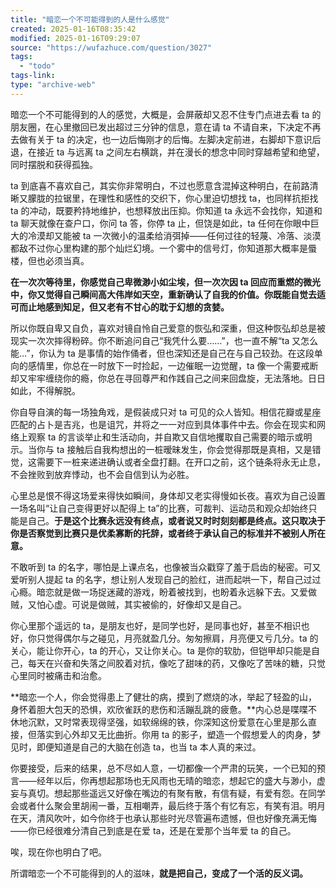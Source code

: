 ```yaml
---
title: "暗恋一个不可能得到的人是什么感觉"
created: 2025-01-16T08:35:42
modified: 2025-01-16T09:29:07
source: "https://wufazhuce.com/question/3027"
tags:
  - "todo"
tags-link:
type: "archive-web"
---
```


暗恋一个不可能得到的人的感觉，大概是，会屏蔽却又忍不住专门点进去看 ta 的朋友圈，在心里撤回已发出超过三分钟的信息，意在请 ta 不请自来，下决定不再去做有关于 ta 的决定，也一边后悔刚才的后悔。左脚决定前进，右脚却下意识后退，在接近 ta 与远离 ta 之间左右横跳，并在漫长的想念中同时穿越希望和绝望，同时摆脱和获得孤独。

ta 到底喜不喜欢自己，其实你非常明白，不过也愿意含混掉这种明白，在前路清晰又朦胧的拉锯里，在理性和感性的交织下，你心里迫切想找 ta，也同样抗拒找 ta 的冲动，既要矜持地维护，也想释放出压抑。你知道 ta 永远不会找你，知道和 ta 聊天就像在查户口，你问 ta 答，你停 ta 止，但饶是如此，ta 任何在你眼中巨大的冷漠却又能被 ta 一次微小的温柔给消弭掉——任何过往的轻蔑、冷落、淡漠都敌不过你心里构建的那个灿烂幻境。一个雾中的信号灯，你知道那大概率是蜃楼，但也必须当真。

**在一次次等待里，你感觉自己卑微渺小如尘埃，但一次次因 ta 回应而重燃的微光中，你又觉得自己瞬间高大伟岸如天空，重新确认了自我的价值。你既能自觉去适可而止地感到知足，但又老有不甘心的耽于幻想的贪婪。**

所以你既自卑又自负，喜欢对镜自怜自己爱意的恢弘和深重，但这种恢弘却总是被现实一次次摔得粉碎。你不断追问自己“我凭什么要……”，也一直不解“ta 又怎么能…”，你认为 ta 是事情的始作俑者，但也深知还是自己在与自己较劲。在这段单向的感情里，你总在一时放下一时捡起，一边催眠一边觉醒，ta 像一个需要戒断却又牢牢缠绕你的瘾，你总在寻回尊严和作践自己之间来回盘旋，无法落地。日日如此，不得解脱。 

你自导自演的每一场独角戏，是假装成只对 ta 可见的众人皆知。相信花瓣或星座匹配的占卜是吉兆，也是诅咒，并将之一一对应到具体事件中去。你会在现实和网络上观察 ta 的言谈举止和生活动向，并自欺又自信地攫取自己需要的暗示或明示。当你与 ta 接触后自我构想出的一桩暧昧发生，你会觉得那既是真相，又是错觉，这需要下一桩来递进确认或者全盘打翻。在开口之前，这个链条将永无止息，不会挫败到放弃悸动，也不会自信到认为必胜。

心里总是恨不得这场爱来得快如瞬间，身体却又老实得慢如长夜。喜欢为自己设置一场名叫“让自己变得更好以配得上 ta”的比赛，可裁判、运动员和观众却始终只能是自己。**于是这个比赛永远没有终点，或者说又时时刻刻都是终点。这只取决于你是否察觉到比赛只是优柔寡断的托辞，或者终于承认自己的标准并不被别人所在意。** 

不敢听到 ta 的名字，哪怕是上课点名，也像被当众戳穿了羞于启齿的秘密。可又爱听别人提起 ta 的名字，想让别人发现自己的脸红，进而起哄一下，帮自己过过心瘾。暗恋就是做一场捉迷藏的游戏，盼着被找到，也盼着永远躲下去。又爱做贼，又怕心虚。可说是做贼，其实被偷的，好像却又是自己。

你心里那个遥远的 ta，是朋友也好，是同学也好，是同事也好，甚至不相识也好，你只觉得偶尔与之碰见，月亮就盈几分。匆匆擦肩，月亮便又亏几分。ta 的关心，能让你开心，ta 的开心，又让你关心。ta 是你的软肋，但铠甲却只能是自己，每天在兴奋和失落之间胶着对抗，像吃了甜味的药，又像吃了苦味的糖，只觉心里同时被痛击和治愈。

**暗恋一个人，你会觉得患上了健壮的病，摸到了燃烧的冰，举起了轻盈的山，身怀着胆大包天的恐惧，欢欣雀跃的悲伤和活蹦乱跳的疲惫。**内心总是喋喋不休地沉默，又时常表现得坚强，如软绵绵的铁，你深知这份爱意在心里是那么直接，但落实到心外却又无比曲折。你用 ta 的影子，塑造一个假想爱人的肉身，梦见时，即便知道是自己的大脑在创造 ta，也当 ta 本人真的来过。

你要接受，后来的结果，总不尽如人意，一切都像一个严肃的玩笑，一个已知的预言——经年以后，你再想起那场也无风雨也无晴的暗恋，想起它的盛大与渺小，虚妄与真切。想起那些遥远又好像在嘴边的有聚有散，有信有疑，有爱有怨。在同学会或者什么聚会里胡闹一番，互相嘲弄，最后终于落个有忆有忘，有笑有泪。明月在天，清风吹叶，如今你终于也承认那些时光尽管遍布遗憾，但也好像充满无悔——你已经很难分清自己到底是在爱 ta，还是在爱那个当年爱 ta 的自己。

唉，现在你也明白了吧。

所谓暗恋一个不可能得到的人的滋味，**就是把自己，变成了一个活的反义词。**
